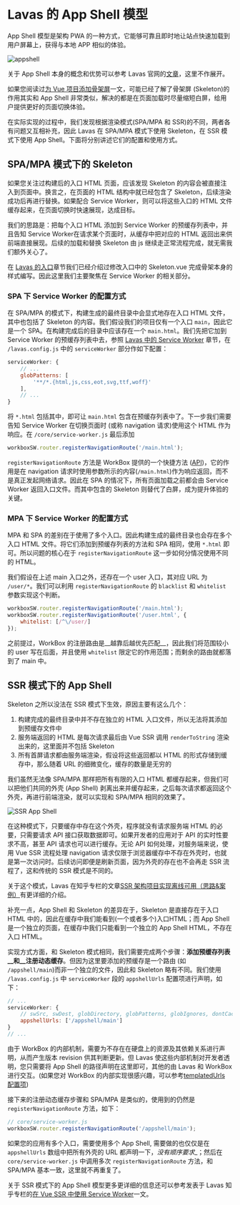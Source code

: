 # Lavas 的 App Shell 模型

App Shell 模型是架构 PWA 的一种方式，它能够可靠且即时地让站点快速加载到用户屏幕上，获得与本地 APP 相似的体验。

![appshell](https://lavas.baidu.com/doc-assets/pwa-doc/architecture/images/appshell.png)

关于 App Shell 本身的概念和优势可以参考 Lavas 官网的[文章](https://lavas.baidu.com/doc/architecture/the-app-shell-model)，这里不作展开。

如果您阅读过[为 Vue 项目添加骨架屏](https://zhuanlan.zhihu.com/p/28465598)一文，可能已经了解了骨架屏 (Skeleton)的作用其实和 App Shell 非常类似，解决的都是在页面加载时尽量缩短白屏，给用户提供更好的页面切换体验。

在实际实现的过程中，我们发现根据渲染模式(SPA/MPA 和 SSR)的不同，两者各有问题又互相补充，因此 Lavas 在 SPA/MPA 模式下使用 Skeleton，在 SSR 模式下使用 App Shell。下面将分别讲述它们的配置和使用方式。

## SPA/MPA 模式下的 Skeleton

如果您关注过构建后的入口 HTML 页面，应该发现 Skeleton 的内容会被直接注入到页面中。换言之，在页面的 HTML 结构中就已经包含了 Skeleton，后续渲染成功后再进行替换。如果配合 Service Worker，则可以将这些入口的 HTML 文件缓存起来，在页面切换时快速展现，达成目标。

我们的思路是：把每个入口 HTML 添加到 Service Worker 的预缓存列表中，并且告知 Service Worker在请求某个页面时，从缓存中把对应的 HTML 返回出来供前端直接展现。后续的加载和替换 Skeleton 由 js 继续走正常流程完成，就无需我们额外关心了。

在 [Lavas 的入口](/v2/advanced/entry)章节我们已经介绍过修改入口中的 Skeleton.vue 完成骨架本身的样式编写。因此这里我们主要聚焦在 Service Worker 的相关部分。

### SPA 下 Service Worker 的配置方式

在 SPA/MPA 的模式下，构建生成的最终目录中会显式地存在入口 HTML 文件，其中也包括了 Skeleton 的内容。我们假设我们的项目仅有一个入口 `main`，因此它是一个 SPA。在构建完成后的目录中应该存在一个 `main.html`。我们先把它加到 Service Worker 的预缓存列表中去，参照 [Lavas 中的 Service Worker](/v2/advanced/service-worker) 章节，在 `/lavas.config.js` 中的 `serviceWorker` 部分作如下配置：

```javascript
serviceWorker: {
    // ...
    globPatterns: [
        '**/*.{html,js,css,eot,svg,ttf,woff}'
    ],
    // ...
}
```

将 `*.html` 包括其中，即可让 `main.html` 包含在预缓存列表中了。下一步我们需要告知 Service Worker 在切换页面时 (或称 navigation 请求)使用这个 HTML 作为响应。在 `/core/service-worker.js` 最后添加

```javascript
workboxSW.router.registerNavigationRoute('/main.html');
```

`registerNavigationRoute` 方法是 WorkBox 提供的一个快捷方法 ([API](https://developers.google.com/web/tools/workbox/reference-docs/latest/module-workbox-sw.Router#registerNavigationRoute))，它的作用是在 navigation 请求时使用参数所示的内容(`/main.html`)作为响应返回，而不是真正发起网络请求。因此在 SPA 的情况下，所有页面加载之前都会由 Service Worker 返回入口文件。而其中包含的 Skeleton 则替代了白屏，成为提升体验的关键。

### MPA 下 Service Worker 的配置方式

MPA 和 SPA 的差别在于使用了多个入口。因此构建生成的最终目录也会存在多个入口 HTML 文件。将它们添加到预缓存列表的方法和 SPA 相同，使用 `*.html` 即可。所以问题的核心在于 `registerNavigationRoute` 这一步如何分情况使用不同的 HTML。

我们假设在上述 main 入口之外，还存在一个 user 入口，其对应 URL 为 `/user/*`。我们可以利用 `registerNavigationRoute` 的 `blacklist` 和 `whitelist` 参数实现这个判断。

```javascript
workboxSW.router.registerNavigationRoute('/main.html');
workboxSW.router.registerNavigationRoute('/user.html', {
    whitelist: [/^\/user/]
});
```

之前提过，WorkBox 的注册路由是__越靠后越优先匹配__，因此我们将范围较小的 user 写在后面，并且使用 `whitelist` 限定它的作用范围；而剩余的路由就都落到了 main 中。

## SSR 模式下的 App Shell

Skeleton 之所以没法在 SSR 模式下生效，原因主要有这么几个：

1. 构建完成的最终目录中并不存在独立的 HTML 入口文件，所以无法将其添加到预缓存文件中
2. 服务端返回的 HTML 是每次请求最后由 Vue SSR 调用 `renderToString` 渲染出来的，这里面并不包括 Skeleton
3. 所有首屏请求都由服务端渲染，假设将这些返回都以 HTML 的形式存储到缓存中，那么随着 URL 的细微变化，缓存的数量是无穷的

我们虽然无法像 SPA/MPA 那样把所有有限的入口 HTML 都缓存起来，但我们可以把他们共同的外壳 (App Shell) 剥离出来并缓存起来，之后每次请求都返回这个外壳，再进行前端渲染，就可以实现和 SPA/MPA 相同的效果了。

![SSR App Shell](https://pic1.zhimg.com/50/v2-40cf9fd1ad096a6458b9a54f33b580ff_hd.jpg)

在这种模式下，只要缓存中存在这个外壳，程序就没有请求服务端 HTML 的必要，只需要请求 API 接口获取数据即可。如果开发者的应用对于 API 的实时性要求不高，甚至 API 请求也可以进行缓存。无论 API 如何处理，对服务端来说，使用 Vue SSR 流程处理 navigation 请求仅限于浏览器缓存中不存在外壳时，也就是第一次访问时。后续访问即便是刷新页面，因为外壳的存在也不会再走 SSR 流程了，这和传统的 SSR 模式是不同的。

关于这个模式，Lavas 在知乎专栏的文章[SSR 架构项目实现离线可用（思路&案例）](https://zhuanlan.zhihu.com/p/30791448)有更详细的介绍。

补充一点，App Shell 和 Skeleton 的差异在于，Skeleton 是直接存在于入口 HTML 中的，因此在缓存中我们能看到(一个或者多个)入口HTML；而 App Shell 是一个独立的页面，在缓存中我们只能看到一个独立的 App Shell HTML，不存在入口 HTML。

实现方式方面，和 Skeleton 模式相同，我们需要完成两个步骤：__添加预缓存列表__和__注册动态缓存__。但因为这里要添加的预缓存是一个路由 (如 `/appshell/main`)而非一个独立的文件，因此和 Skeleton 略有不同。我们使用 `/lavas.config.js` 中 `serviceWorker` 段的 `appshellUrls` 配置项进行声明，如下：

```javascript
// ...
serviceWorker: {
    // swSrc, swDest, globDirectory, globPatterns, globIgnores, dontCacheBustUrlsMatching
    appshellUrls: ['/appshell/main']
}
// ...
```

由于 WorkBox 的内部机制，需要为不存在在硬盘上的资源及其依赖关系进行声明，从而产生版本 revision 供其判断更新。但 Lavas 使这些内部机制对开发者透明，您只需要将 App Shell 的路径声明在这里即可，其他的由 Lavas 和 WorkBox 进行交互。(如果您对 WorkBox 的内部实现很感兴趣，可以参考[templatedUrls 配置项](https://developers.google.com/web/tools/workbox/reference-docs/latest/module-workbox-build#.Configuration))

接下来的注册动态缓存步骤和 SPA/MPA 是类似的，使用到的仍然是 `registerNavigationRoute` 方法，如下：

```javascript
// core/service-worker.js
workboxSW.router.registerNavigationRoute('/appshell/main');
```

如果您的应用有多个入口，需要使用多个 App Shell, 需要做的也仅仅是在 `appshellUrls` 数组中把所有外壳的 URL 都声明一下，_没有顺序要求__；然后在 `core/service-worker.js` 中调用多次 `registerNavigationRoute` 方法，和 SPA/MPA 基本一致，这里就不再重复了。

关于 SSR 模式下的 App Shell 模型更多更详细的信息还可以参考发表于 Lavas 知乎专栏的[在 Vue SSR 中使用 Service Worker](https://zhuanlan.zhihu.com/p/31630322)一文。
